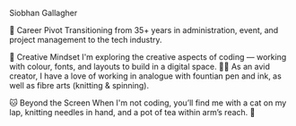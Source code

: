 Siobhan Gallagher

🚀 Career Pivot
Transitioning from 35+ years in administration, event, and project management to the tech industry.

🎨 Creative Mindset
I'm exploring the creative aspects of coding — working with colour, fonts, and layouts to build in a digital space. 👩‍💻
As an avid creator, I have a love of working in analogue with fountian pen and ink, as well as fibre arts (knitting & spinning). 

🐱 Beyond the Screen
When I'm not coding, you’ll find me with a cat on my lap, knitting needles in hand, and a pot of tea within arm’s reach. 🍵
